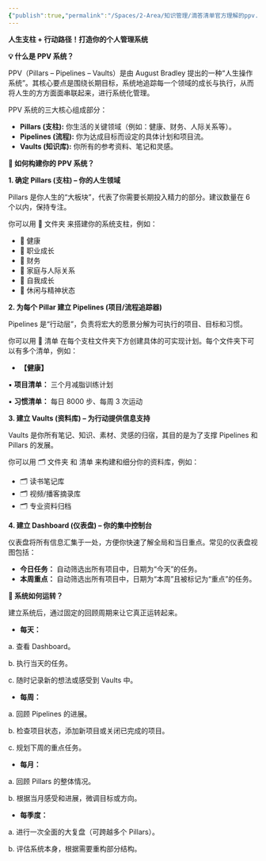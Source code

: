 ```yaml
---
{"publish":true,"permalink":"/Spaces/2-Area/知识管理/滴答清单官方理解的ppv.md","created":"2025-07-23","modified":"2025-07-23","cssclasses":""}
---
```




**人生支柱 + 行动路径！打造你的个人管理系统**

**💡 什么是 PPV 系统？**

PPV（Pillars – Pipelines – Vaults）是由 August Bradley 提出的一种“人生操作系统”。其核心要点是围绕长期目标，系统地追踪每一个领域的成长与执行，从而将人生的方方面面串联起来，进行系统化管理。

PPV 系统的三大核心组成部分：

- **Pillars (支柱):** 你生活的关键领域（例如：健康、财务、人际关系等）。
- **Pipelines (流程):** 你为达成目标而设定的具体计划和项目流。
- **Vaults (知识库):** 你所有的参考资料、笔记和灵感。

**🧱 如何构建你的 PPV 系统？**

**1. 确定 Pillars (支柱) – 你的人生领域**

Pillars 是你人生的“大板块”，代表了你需要长期投入精力的部分。建议数量在 6 个以内，保持专注。

你可以用 📁 文件夹 来搭建你的系统支柱，例如：

- 📁 健康
- 📁 职业成长
- 📁 财务
- 📁 家庭与人际关系
- 📁 自我成长
- 📁 休闲与精神状态

**2. 为每个 Pillar 建立 Pipelines (项目/流程追踪器)**

Pipelines 是“行动层”，负责将宏大的愿景分解为可执行的项目、目标和习惯。

你可以用 🧾 清单 在每个支柱文件夹下方创建具体的可实现计划。每个文件夹下可以有多个清单，例如：

- **【健康】**

▪ **项目清单：** 三个月减脂训练计划

▪ **习惯清单：** 每日 8000 步、每周 3 次运动

**3. 建立 Vaults (资料库) – 为行动提供信息支持**

Vaults 是你所有笔记、知识、素材、灵感的归宿，其目的是为了支撑 Pipelines 和 Pillars 的发展。

你可以用 🗂️ 文件夹 和 清单 来构建和细分你的资料库，例如：

- 🗂️ 读书笔记库
- 🗂️ 视频/播客摘录库
- 🗂️ 专业资料归档

**4. 建立 Dashboard (仪表盘) – 你的集中控制台**

仪表盘将所有信息汇集于一处，方便你快速了解全局和当日重点。常见的仪表盘视图包括：

- **今日任务：** 自动筛选出所有项目中，日期为“今天”的任务。
- **本周重点：** 自动筛选出所有项目中，日期为“本周”且被标记为“重点”的任务。

**🔁 系统如何运转？**

建立系统后，通过固定的回顾周期来让它真正运转起来。

- **每天：**

a. 查看 Dashboard。

b. 执行当天的任务。

c. 随时记录新的想法或感受到 Vaults 中。

- **每周：**

a. 回顾 Pipelines 的进展。

b. 检查项目状态，添加新项目或关闭已完成的项目。

c. 规划下周的重点任务。

- **每月：**

a. 回顾 Pillars 的整体情况。

b. 根据当月感受和进展，微调目标或方向。

- **每季度：**

a. 进行一次全面的大复盘（可跨越多个 Pillars）。

b. 评估系统本身，根据需要重构部分结构。
